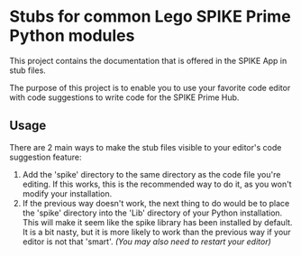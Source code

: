 # Stubs for common Lego SPIKE Prime Python modules

This project contains the documentation that is offered in the SPIKE App in stub files.

The purpose of this project is to enable you to use your favorite code editor with code suggestions to write code for the SPIKE Prime Hub.

## Usage
There are 2 main ways to make the stub files visible to your editor's code suggestion feature:
1. Add the 'spike' directory to the same directory as the code file you're editing. If this works, this is the recommended way to do it, as you won't modify your installation.
2. If the previous way doesn't work, the next thing to do would be to place the 'spike' directory into the 'Lib' directory of your Python installation. This will make it seem like the spike library has been installed by default. It is a bit nasty, but it is more likely to work than the previous way if your editor is not that 'smart'. *(You may also need to restart your editor)*